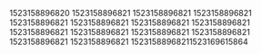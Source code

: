1523158896820
1523158896821
1523158896821
1523158896821
1523158896821
1523158896821
1523158896821
1523158896821
1523158896821
1523158896821
1523158896821
1523158896821
1523158896821
1523158896821
15231588968211523169615864
